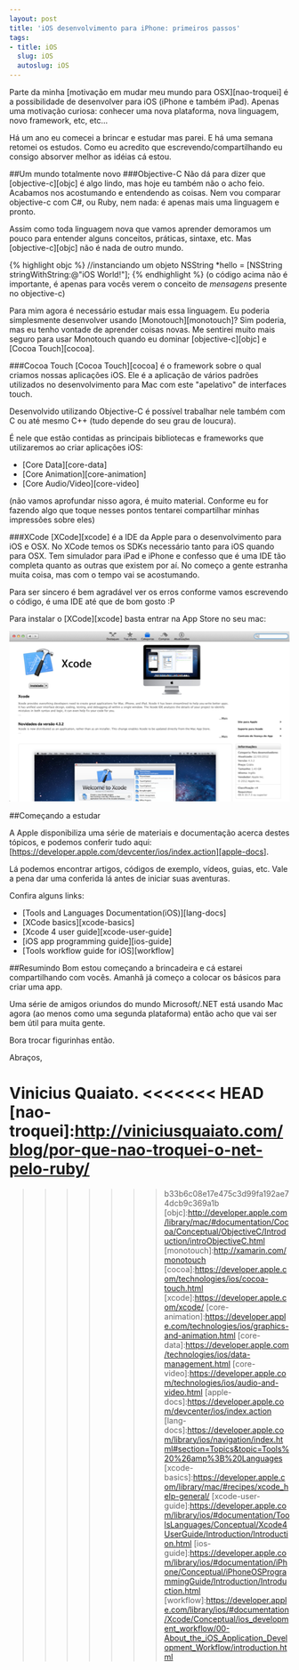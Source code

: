 ```yaml
---
layout: post
title: 'iOS desenvolvimento para iPhone: primeiros passos'
tags:
- title: iOS
  slug: iOS
  autoslug: iOS
---
```

Parte da minha [motivação em mudar meu mundo para OSX][nao-troquei] é a possibilidade de desenvolver para iOS (iPhone e também iPad). Apenas uma motivação curiosa: conhecer uma nova plataforma, nova linguagem, novo framework, etc, etc…

Há um ano eu comecei a brincar e estudar mas parei. E há uma semana retomei os estudos. Como eu acredito que escrevendo/compartilhando eu consigo absorver melhor as idéias cá estou.

##Um mundo totalmente novo
###Objective-C
Não dá para dizer que [objective-c][objc] é algo lindo, mas hoje eu também não o acho feio. Acabamos nos acostumando e entendendo as coisas. Nem vou comparar objective-c com C#, ou Ruby, nem nada: é apenas mais uma linguagem e pronto.

Assim como toda linguagem nova que vamos aprender demoramos um pouco para entender alguns conceitos, práticas, sintaxe, etc. Mas [objective-c][objc] não é nada de outro mundo.

{% highlight objc %}
//instanciando um objeto
NSString *hello = [NSString stringWithString:@"iOS World!"];
{% endhighlight %}
(o código acima não é importante, é apenas para vocês verem o conceito de *mensagens*  presente no objective-c)

Para mim agora é necessário estudar mais essa linguagem. Eu poderia simplesmente desenvolver usando [Monotouch][monotouch]? Sim poderia, mas eu tenho vontade de aprender coisas novas. Me sentirei muito mais seguro para usar Monotouch quando eu dominar [objective-c][objc] e [Cocoa Touch][cocoa].

###Cocoa Touch
[Cocoa Touch][cocoa] é o framework sobre o qual criamos nossas aplicações iOS. Ele é a aplicação de vários padrões utilizados no desenvolvimento para Mac com este "apelativo" de interfaces touch.

Desenvolvido utilizando Objective-C é possível trabalhar nele também com C ou até mesmo C++ (tudo depende do seu grau de loucura).

É nele que estão contidas as principais bibliotecas e frameworks que utilizaremos ao criar aplicações iOS:

+ [Core Data][core-data]
+ [Core Animation][core-animation]
+ [Core Audio/Video][core-video]

(não vamos aprofundar nisso agora, é muito material. Conforme eu for fazendo algo que toque nesses pontos tentarei compartilhar minhas impressões sobre eles)

###XCode
[XCode][xcode] é a IDE da Apple para o desenvolvimento para iOS e OSX. No XCode temos os SDKs necessário tanto para iOS quando para OSX.
Tem simulador para iPad e iPhone e confesso que é uma IDE tão completa quanto as outras que existem por aí. No começo a gente estranha muita coisa, mas com o tempo vai se acostumando.

Para ser sincero é bem agradável ver os erros conforme vamos escrevendo o código, é uma IDE até que de bom gosto :P

Para instalar o [XCode][xcode] basta entrar na App Store no seu mac:

<img src="images_posts/xcode-appstore.png" class="post_img" />

##Começando a estudar

A Apple disponibiliza uma série de materiais e documentação acerca destes tópicos, e podemos conferir tudo aqui: [https://developer.apple.com/devcenter/ios/index.action][apple-docs].

Lá podemos encontrar artigos, códigos de exemplo, vídeos, guias, etc. Vale a pena dar uma conferida lá antes de iniciar suas aventuras.

Confira alguns links:

+ [Tools and Languages Documentation(iOS)][lang-docs]
+ [XCode basics][xcode-basics]
+ [Xcode 4 user guide][xcode-user-guide]
+ [iOS app programming guide][ios-guide]
+ [Tools workflow guide for iOS][workflow]

##Resumindo
Bom estou começando a brincadeira e cá estarei compartilhando com vocês. Amanhã já começo a colocar os básicos para criar uma app.

Uma série de amigos oriundos do mundo Microsoft/.NET está usando Mac agora (ao menos como uma segunda plataforma) então acho que vai ser bem útil para muita gente.

Bora trocar figurinhas então.

Abraços,

Vinicius Quaiato.
<<<<<<< HEAD
[nao-troquei]:http://viniciusquaiato.com/blog/por-que-nao-troquei-o-net-pelo-ruby/
=======

>>>>>>> b33b6c08e17e475c3d99fa192ae74dcb9c369a1b
[objc]:http://developer.apple.com/library/mac/#documentation/Cocoa/Conceptual/ObjectiveC/Introduction/introObjectiveC.html
[monotouch]:http://xamarin.com/monotouch
[cocoa]:https://developer.apple.com/technologies/ios/cocoa-touch.html
[xcode]:https://developer.apple.com/xcode/
[core-animation]:https://developer.apple.com/technologies/ios/graphics-and-animation.html
[core-data]:https://developer.apple.com/technologies/ios/data-management.html
[core-video]:https://developer.apple.com/technologies/ios/audio-and-video.html
[apple-docs]:https://developer.apple.com/devcenter/ios/index.action
[lang-docs]:https://developer.apple.com/library/ios/navigation/index.html#section=Topics&topic=Tools%20%26amp%3B%20Languages
[xcode-basics]:https://developer.apple.com/library/mac/#recipes/xcode_help-general/
[xcode-user-guide]:https://developer.apple.com/library/ios/#documentation/ToolsLanguages/Conceptual/Xcode4UserGuide/Introduction/Introduction.html
[ios-guide]:https://developer.apple.com/library/ios/#documentation/iPhone/Conceptual/iPhoneOSProgrammingGuide/Introduction/Introduction.html
[workflow]:https://developer.apple.com/library/ios/#documentation/Xcode/Conceptual/ios_development_workflow/00-About_the_iOS_Application_Development_Workflow/introduction.html
